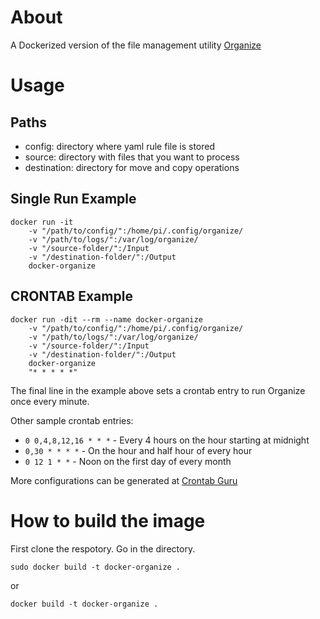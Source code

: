 # About
A Dockerized version of the file management utility [Organize](https://github.com/tfeldmann/organize)

# Usage
## Paths
- config: directory where yaml rule file is stored
- source: directory with files that you want to process
- destination: directory for move and copy operations

## Single Run Example
```
docker run -it
	-v "/path/to/config/":/home/pi/.config/organize/ 
	-v "/path/to/logs/":/var/log/organize/
	-v "/source-folder/":/Input
	-v "/destination-folder/":/Output
	docker-organize
```

## CRONTAB Example
```
docker run -dit --rm --name docker-organize
	-v "/path/to/config/":/home/pi/.config/organize/ 
	-v "/path/to/logs/":/var/log/organize/
	-v "/source-folder/":/Input
	-v "/destination-folder/":/Output
	docker-organize
	"* * * * *"
```

The final line in the example above sets a crontab entry to run Organize once every minute.

Other sample crontab entries:
- `0 0,4,8,12,16 * * *` - Every 4 hours on the hour starting at midnight
- `0,30 * * * *` - On the hour and half hour of every hour
- `0 12 1 * *` - Noon on the first day of every month

More configurations can be generated at [Crontab Guru](https://crontab.guru/#0_*_*_*_*)

# How to build the image
First clone the respotory. Go in the directory.

```
sudo docker build -t docker-organize .
```
or
``` 
docker build -t docker-organize .
```

